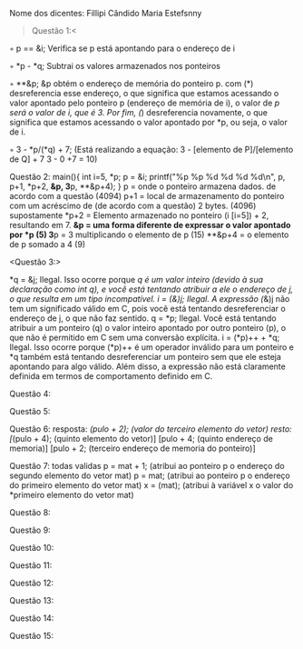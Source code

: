 Nome dos dicentes:
Fillipi Cândido
Maria Estefsnny







>Questão 1:<

◦ p == &i;
Verifica se p está apontando para o endereço de i

◦ *p - *q;
Subtrai os valores armazenados nos ponteiros

◦ **&p;
&p obtém o endereço de memória do ponteiro p.
  com (*) desreferencia esse endereço, o que significa que estamos acessando o valor apontado pelo ponteiro p
(endereço de memória de i), o valor de *p será o valor de i, que é 3.
  Por fim, (*) desreferencia novamente, o que significa que estamos acessando o valor apontado por *p, ou seja, o valor de i.

◦ 3 - *p/(*q) + 7;
(Está realizando a equação:
 3 - [elemento de P]/[elemento de Q] + 7
3 - 0 +7 = 10)


Questão 2:
main(){
  int i=5, *p;
  p = &i;
  printf("%p %p %d %d %d %d\n", p, p+1, *p+2, **&p, 3**p, **&p+4);
}
p = onde o ponteiro armazena dados. de acordo com a questão (4094) 
p+1 = local de armazenamento do ponteiro com um acréscimo de (de acordo com a questão) 2 bytes. (4096) supostamente
*p+2 = Elemento armazenado no ponteiro (i [i=5]) + 2, resultando em 7.
**&p = uma forma diferente de expressar o valor apontado por *p (5)
3**p = 3 multiplicando o elemento de p (15)
**&p+4 = o elemento de p somado a 4 (9)



<Questão 3:>

*q = &j;
Ilegal. Isso ocorre porque *q é um valor inteiro (devido à sua declaração como int *q), e você está tentando atribuir a ele o endereço de j, o que resulta em um tipo incompatível.
i = (*&)j;
Ilegal. A expressão (*&)j não tem um significado válido em C, pois você está tentando desreferenciar o endereço de j, o que não faz sentido.
q = *p;
Ilegal. Você está tentando atribuir a um ponteiro (q) o valor inteiro apontado por outro ponteiro (p), o que não é permitido em C sem uma conversão explícita.
i = (*p)++ + *q;
Ilegal. Isso ocorre porque (*p)++ é um operador inválido para um ponteiro e *q também está tentando desreferenciar um ponteiro sem que ele esteja apontando para algo válido. Além disso, a expressão não está claramente definida em termos de comportamento definido em C.

Questão 4:

Questão 5:

Questão 6:
 resposta: *(pulo + 2); (valor do terceiro elemento do vetor)
 resto:
[*(pulo + 4); (quinto elemento do vetor)]
[pulo + 4; (quinto endereço de memoria)]
[pulo + 2; (terceiro endereço de memoria do ponteiro)]



Questão 7:
todas validas
p = mat + 1; (atribui ao ponteiro p o endereço do segundo elemento do vetor mat)
p = mat; (atribui ao ponteiro p o endereço do primeiro elemento do vetor mat)
x = (mat); (atribui à variável x o valor do *primeiro elemento do vetor mat)

Questão 8:

Questão 9:

Questão 10:

Questão 11:

Questão 12:

Questão 13:

Questão 14:

Questão 15:
